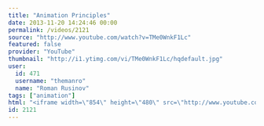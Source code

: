 ```yaml
---
title: "Animation Principles"
date: 2013-11-20 14:24:46 00:00
permalink: /videos/2121
source: "http://www.youtube.com/watch?v=TMe0WnkF1Lc"
featured: false
provider: "YouTube"
thumbnail: "http://i1.ytimg.com/vi/TMe0WnkF1Lc/hqdefault.jpg"
user:
  id: 471
  username: "themanro"
  name: "Roman Rusinov"
tags: ["animation"]
html: "<iframe width=\"854\" height=\"480\" src=\"http://www.youtube.com/embed/TMe0WnkF1Lc?wmode=transparent&feature=oembed\" frameborder=\"0\" allowfullscreen></iframe>"
id: 2121
---
```


